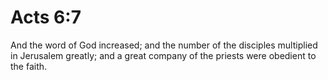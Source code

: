 # Acts 6:7

And the word of God increased; and the number of the disciples multiplied in Jerusalem greatly; and a great company of the priests were obedient to the faith.
